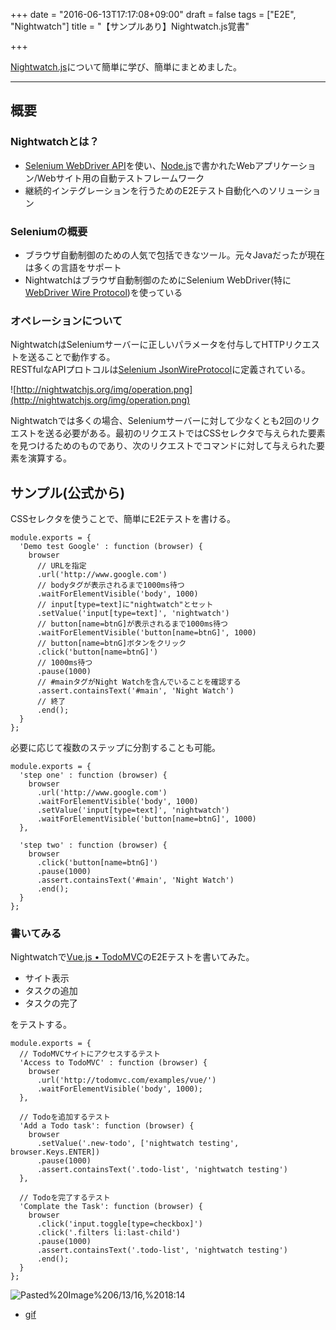 +++
date = "2016-06-13T17:17:08+09:00"
draft = false
tags = ["E2E", "Nightwatch"]
title = "【サンプルあり】Nightwatch.js覚書"

+++

[Nightwatch.js](http://nightwatchjs.org/)について簡単に学び、簡単にまとめました。

<hr>

## 概要

### Nightwatchとは？

- [Selenium WebDriver API](http://code.google.com/p/selenium/wiki/JsonWireProtocol)を使い、[Node.js](http://nodejs.org/)で書かれたWebアプリケーション/Webサイト用の自動テストフレームワーク
- 継続的インテグレーションを行うためのE2Eテスト自動化へのソリューション

### Seleniumの概要

- ブラウザ自動制御のための人気で包括できなツール。元々Javaだったが現在は多くの言語をサポート
- Nightwatchはブラウザ自動制御のためにSelenium WebDriver(特に[WebDriver Wire Protocol](http://code.google.com/p/selenium/wiki/JsonWireProtocol))を使っている

### オペレーションについて

NightwatchはSeleniumサーバーに正しいパラメータを付与してHTTPリクエストを送ることで動作する。  
RESTfulなAPIプロトコルは[Selenium JsonWireProtocol](http://code.google.com/p/selenium/wiki/JsonWireProtocol#/session)に定義されている。

![http://nightwatchjs.org/img/operation.png](http://nightwatchjs.org/img/operation.png)

Nightwatchでは多くの場合、Seleniumサーバーに対して少なくとも2回のリクエストを送る必要がある。最初のリクエストではCSSセレクタで与えられた要素を見つけるためのものであり、次のリクエストでコマンドに対して与えられた要素を演算する。


## サンプル(公式から)

CSSセレクタを使うことで、簡単にE2Eテストを書ける。  


```
module.exports = {
  'Demo test Google' : function (browser) {
    browser
      // URLを指定
      .url('http://www.google.com')
      // bodyタグが表示されるまで1000ms待つ
      .waitForElementVisible('body', 1000)
      // input[type=text]に"nightwatch"とセット
      .setValue('input[type=text]', 'nightwatch')
      // button[name=btnG]が表示されるまで1000ms待つ
      .waitForElementVisible('button[name=btnG]', 1000)
      // button[name=btnG]ボタンをクリック
      .click('button[name=btnG]')
      // 1000ms待つ
      .pause(1000)
      // #mainタグがNight Watchを含んでいることを確認する
      .assert.containsText('#main', 'Night Watch')
      // 終了
      .end();
  }
};
```

必要に応じて複数のステップに分割することも可能。

```
module.exports = {
  'step one' : function (browser) {
    browser
      .url('http://www.google.com')
      .waitForElementVisible('body', 1000)
      .setValue('input[type=text]', 'nightwatch')
      .waitForElementVisible('button[name=btnG]', 1000)
  },

  'step two' : function (browser) {
    browser
      .click('button[name=btnG]')
      .pause(1000)
      .assert.containsText('#main', 'Night Watch')
      .end();
  }
};
```


### 書いてみる

Nightwatchで[Vue.js • TodoMVC](http://todomvc.com/examples/vue)のE2Eテストを書いてみた。

- サイト表示
- タスクの追加
- タスクの完了

をテストする。

```
module.exports = {
  // TodoMVCサイトにアクセスするテスト
  'Access to TodoMVC' : function (browser) {
    browser
      .url('http://todomvc.com/examples/vue/')
      .waitForElementVisible('body', 1000);
  },

  // Todoを追加するテスト
  'Add a Todo task': function (browser) {
    browser
      .setValue('.new-todo', ['nightwatch testing', browser.Keys.ENTER])
      .pause(1000)
      .assert.containsText('.todo-list', 'nightwatch testing')
  },

  // Todoを完了するテスト
  'Complate the Task': function (browser) {
    browser
      .click('input.toggle[type=checkbox]')
      .click('.filters li:last-child')
      .pause(1000)
      .assert.containsText('.todo-list', 'nightwatch testing')
      .end();
  }
};

```

<img src="https://www.evernote.com/l/Aj0ZHurS-ElLx4ysBBbKhNlEdlaM1BJ33x8B/image.png" alt="Pasted%20Image%206/13/16,%2018:14" />

- [gif](http://g.recordit.co/AqTNXin4mr.gif)
